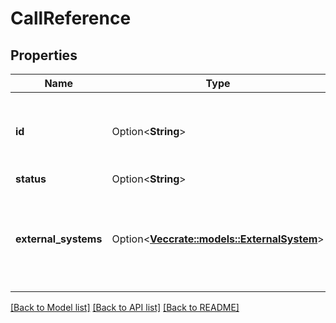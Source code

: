 # CallReference

## Properties

Name | Type | Description | Notes
------------ | ------------- | ------------- | -------------
**id** | Option<**String**> | Gong's unique numeric identifier for the call (up to 20 digits). | [optional]
**status** | Option<**String**> | Call status | [optional]
**external_systems** | Option<[**Vec<crate::models::ExternalSystem>**](ExternalSystem.md)> | A list of links to external systems such as CRM, Telephony System, Case Management, etc. | [optional]

[[Back to Model list]](../README.md#documentation-for-models) [[Back to API list]](../README.md#documentation-for-api-endpoints) [[Back to README]](../README.md)


